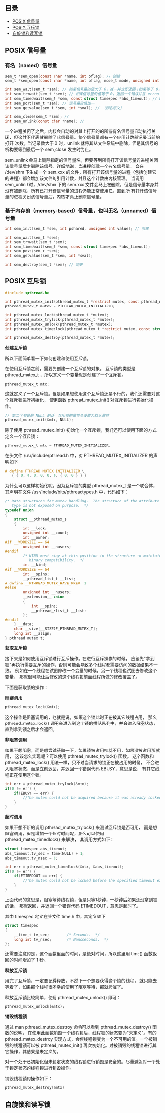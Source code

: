 ## 目录

- [POSIX 信号量](#POSIX-信号量)
- [POSIX 互斥锁](#POSIX-互斥锁)
- [自旋锁和读写锁](#自旋锁和读写锁)

## POSIX 信号量

### 有名（named）信号量

```c
sem_t *sem_open(const char *name, int oflag); // 创建
sem_t *sem_open(const char *name, int oflag, mode_t mode, unsigned int value);

int sem_wait(sem_t *sem); // 如果信号量的值大于 0，减一并立即返回；如果等于 0，就阻塞直至大于 0
int sem_trywait(sem_t *sem); // 如果信号量的值等于 0，返回一个错误并且 errno 置为 EAGAIN；大于 0 时的行为和 sem_wait 行为一样
int sem_timedwait(sem_t *sem, const struct timespec *abs_timeout); // http://man7.org/linux/man-pages/man3/sem_timedwait.3.html
int sem_post(sem_t *sem); // 信号量的值加一
int sem_getvalue(sem_t *sem, int *sval); // （顾名思义）

int sem_close(sem_t *sem); // 
int sem_unlink(const char *name); // 
```

一个进程关闭了之后，内核会自动的对其上打开的的所有有名信号量自动执行关闭，但这并不代表就删除了此信号量。每个信号量都有一个应用计数器记录当前的打开
次数，当记录数大于 0 时，unlink 就将其从文件系统中删除，但是其信号的析构要等到最后一个 sem_close 发生时为止。

sem_unlink 会马上删除指定的信号量名，但要等到所有打开该信号量的进程关闭该信号量后才删除该信号。详细地说，当进程创建一个有名信号量，
会在 /dev/shm 下生成一个 sem.xxx 的文件，所有打开该信号量的进程（包括创建它的进程）都会增加该文件的引用计数，并且这个计数由内核管理。
当调用 sem_unlin k时，/dev/shm 下的 sem.xxx 文件会马上被删除，但是信号量本身并没有被删除，所有已打开该信号量的进程仍能正常使用它。直到所
有打开该信号量的进程关闭该信号量后，内核才真正删除信号量。

### 基于内存的（memory-based）信号量，也叫无名（unnamed）信号量

```c
int sem_init(sem_t *sem, int pshared, unsigned int value); // 创建

int sem_wait(sem_t *sem);
int sem_trywait(sem_t *sem);
int sem_timedwait(sem_t *sem, const struct timespec *abs_timeout);
int sem_post(sem_t *sem);
int sem_getvalue(sem_t *sem, int *sval);

int sem_destroy(sem_t *sem); // 销毁
```

## POSIX 互斥锁

```c
#include <pthread.h>

int pthread_mutex_init(pthread_mutex_t *restrict mutex, const pthread_mutexattr_t *restrict attr);
pthread_mutex_t mutex = PTHREAD_MUTEX_INITIALIZER;

int pthread_mutex_lock(pthread_mutex_t *mutex);
int pthread_mutex_trylock(pthread_mutex_t *mutex);
int pthread_mutex_unlock(pthread_mutex_t *mutex);
int pthread_mutex_timedlock(pthread_mutex_t *restrict mutex, const struct timespec *restrict abs_timeout);

int pthread_mutex_destroy(pthread_mutex_t *mutex);
```

**创建互斥锁**

所以下面简单看一下如何创建和使用互斥锁。

在使用互斥锁之前，需要先创建一个互斥锁的对象。 互斥锁的类型是 pthread_mutex_t ，所以定义一个变量就是创建了一个互斥锁。

```c
pthread_mutex_t mtx;
```

这就定义了一个互斥锁。但是如果想使用这个互斥锁还是不行的，我们还需要对这个互斥锁进行初始化， 使用函数 pthread_mutex_init() 对互斥锁进行初始化操作。

```c
// 第二个参数是 NULL 的话，互斥锁的属性会设置为默认属性
pthread_mutex_init(&mtx, NULL);
```

除了使用 pthread_mutex_init() 初始化一个互斥锁，我们还可以使用下面的方式定义一个互斥锁：

```c
pthread_mutex_t mtx = PTHREAD_MUTEX_INITIALIZER;
```

在头文件 /usr/include/pthread.h 中，对 PTHREAD_MUTEX_INITIALIZER 的声明如下

```c
# define PTHREAD_MUTEX_INITIALIZER \
   { { 0, 0, 0, 0, 0, 0, { 0, 0 } } }
```

为什么可以这样初始化呢，因为互斥锁的类型 pthread_mutex_t 是一个联合体， 其声明在文件 /usr/include/bits/pthreadtypes.h 中，代码如下：

```c
/* Data structures for mutex handling.  The structure of the attribute
   type is not exposed on purpose.  */
typedef union
{
    struct __pthread_mutex_s
    {
        int __lock;
        unsigned int __count;
        int __owner;
#if __WORDSIZE == 64
        unsigned int __nusers;
#endif
        /* KIND must stay at this position in the structure to maintain
           binary compatibility.  */
        int __kind;
#if __WORDSIZE == 64
        int __spins;
        __pthread_list_t __list;
# define __PTHREAD_MUTEX_HAVE_PREV  1
#else
        unsigned int __nusers;
        __extension__ union
        {
            int __spins;
            __pthread_slist_t __list;
        };
#endif
    } __data;
    char __size[__SIZEOF_PTHREAD_MUTEX_T];
    long int __align;
} pthread_mutex_t;
```
 

**获取互斥锁**

接下来是如何使用互斥锁进行互斥操作。在进行互斥操作的时候， 应该先"拿到锁"再执行需要互斥的操作，否则可能会导致多个线程都需要访问的数据结果不一致。 例如在一个线程在试图修改一个变量的时候，另一个线程也试图去修改这个变量， 那就很可能让后修改的这个线程把前面线程所做的修改覆盖了。

下面是获取锁的操作：

**阻塞调用**

```c
pthread_mutex_lock(&mtx);
```

这个操作是阻塞调用的，也就是说，如果这个锁此时正在被其它线程占用， 那么 pthread_mutex_lock() 调用会进入到这个锁的排队队列中，并会进入阻塞状态， 直到拿到锁之后才会返回。

**非阻塞调用**

如果不想阻塞，而是想尝试获取一下，如果锁被占用咱就不用，如果没被占用那就用， 这该怎么实现呢？可以使用 pthread_mutex_trylock() 函数。 这个函数和 pthread_mutex_lock() 用法一样，只不过当请求的锁正在被占用的时候， 不会进入阻塞状态，而是立刻返回，并返回一个错误代码 EBUSY，意思是说， 有其它线程正在使用这个锁。

```c
int err = pthread_mutex_trylock(&mtx);
if(0 != err) {
    if(EBUSY == err) {
        //The mutex could not be acquired because it was already locked.
    }
}
```
 

**超时调用**

如果不想不断的调用 pthread_mutex_trylock() 来测试互斥锁是否可用， 而是想阻塞调用，但是增加一个超时时间呢，那么可以使用 pthread_mutex_timedlock() 来解决， 其调用方式如下：

```c
struct timespec abs_timeout;
abs_timeout.tv_sec = time(NULL) + 1;
abs_timeout.tv_nsec = 0;

int err = pthread_mutex_timedlock(&mtx, &abs_timeout);
if(0 != err) {
    if(ETIMEDOUT == err) {
        //The mutex could not be locked before the specified timeout expired.
    }
}
```

上面代码的意思是，阻塞等待线程锁，但是只等1秒钟，一秒钟后如果还没拿到锁的话， 那就返回，并返回一个错误代码 ETIMEDOUT，意思是超时了。

其中 timespec 定义在头文件 time.h 中，其定义如下

```c
struct timespec
{
    __time_t tv_sec;        /* Seconds.  */
    long int tv_nsec;       /* Nanoseconds.  */
};
```

还需要注意的是，这个函数里面的时间，是绝对时间，所以这里用 time() 函数返回的时间增加了 1 秒。

**释放互斥锁**

用完了互斥锁，一定要记得释放，不然下一个想要获得这个锁的线程， 就只能去等着了，如果那个线程很不幸的使用了阻塞等待，那就悲催了。

释放互斥锁比较简单，使用 pthread_mutex_unlock() 即可：

```
pthread_mutex_unlock(&mtx);
```

**销毁线程锁**

通过 man pthread_mutex_destroy 命令可以看到 pthread_mutex_destroy() 函数的说明， 在使用此函数销毁一个线程锁后，线程锁的状态变为"未定义"。有的 pthread_mutex_destroy 实现方式，会使线程锁变为一个不可用的值。一个被销毁的线程锁可以被 pthread_mutex_init() 再次初始化。对被销毁的线程锁进行其它操作，其结果是未定义的。

对一个处于已初始化但未锁定状态的线程锁进行销毁是安全的。尽量避免对一个处于锁定状态的线程锁进行销毁操作。

销毁线程锁的操作如下：

```c
pthread_mutex_destroy(&mtx)
```

## 自旋锁和读写锁








































